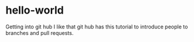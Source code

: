 # hello-world
Getting into git hub
I like that git hub has this tutorial to introduce people to branches and pull requests.
